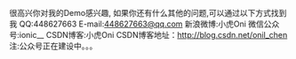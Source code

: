 很高兴你对我的Demo感兴趣,
如果你还有什么其他的问题,可以通过以下方式找到我
QQ:448627663
E-mail:448627663@qq.com
新浪微博:小虎Oni
微信公众号:ionic__
CSDN博客:小虎Oni
CSDN博客地址：http://blog.csdn.net/onil_chen
注:公众号正在建设中。。。